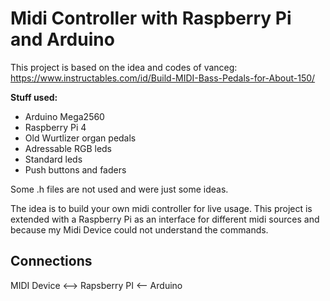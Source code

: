 # Midi Controller with Raspberry Pi and Arduino
This project is based on the idea and codes of vanceg:
https://www.instructables.com/id/Build-MIDI-Bass-Pedals-for-About-150/

**Stuff used:**
* Arduino Mega2560
* Raspberry Pi 4
* Old Wurtlizer organ pedals
* Adressable RGB leds
* Standard leds
* Push buttons and faders

Some .h files are not used and were just some ideas.

The idea is to build your own midi controller for live usage.
This project is extended with a Raspberry Pi as an interface for different midi sources and because my Midi Device could not understand the commands.


## Connections

MIDI Device   <-->   Rapsberry PI   <-- Arduino
